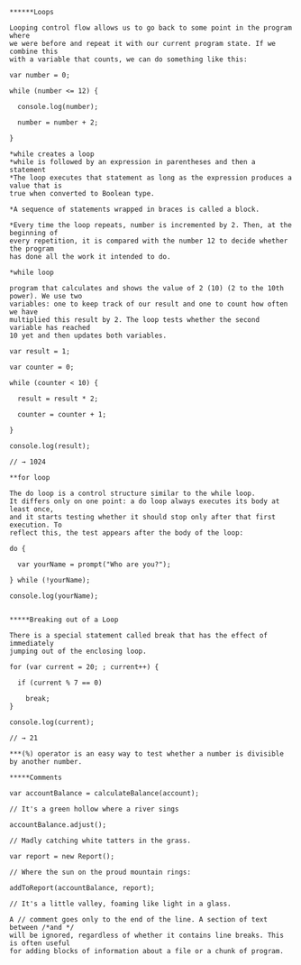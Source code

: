     ******Loops

    Looping control flow allows us to go back to some point in the program where
    we were before and repeat it with our current program state. If we combine this
    with a variable that counts, we can do something like this:

    var number = 0;

    while (number <= 12) {

      console.log(number);

      number = number + 2;

    }

    *while creates a loop
    *while is followed by an expression in parentheses and then a statement
    *The loop executes that statement as long as the expression produces a value that is
    true when converted to Boolean type.

    *A sequence of statements wrapped in braces is called a block.

    *Every time the loop repeats, number is incremented by 2. Then, at the beginning of
    every repetition, it is compared with the number 12 to decide whether the program
    has done all the work it intended to do.

    *while loop

    program that calculates and shows the value of 2 (10) (2 to the 10th power). We use two
    variables: one to keep track of our result and one to count how often we have
    multiplied this result by 2. The loop tests whether the second variable has reached
    10 yet and then updates both variables.

    var result = 1;

    var counter = 0;

    while (counter < 10) {

      result = result * 2;

      counter = counter + 1;

    }

    console.log(result);

    // → 1024

    **for loop

    The do loop is a control structure similar to the while loop.
    It differs only on one point: a do loop always executes its body at least once,
    and it starts testing whether it should stop only after that first execution. To
    reflect this, the test appears after the body of the loop:

    do {

      var yourName = prompt("Who are you?");

    } while (!yourName);

    console.log(yourName);


    *****Breaking out of a Loop

    There is a special statement called break that has the effect of immediately
    jumping out of the enclosing loop.

    for (var current = 20; ; current++) {

      if (current % 7 == 0)

        break;
    }

    console.log(current);

    // → 21

    ***(%) operator is an easy way to test whether a number is divisible by another number.

    *****Comments

    var accountBalance = calculateBalance(account);

    // It's a green hollow where a river sings

    accountBalance.adjust();

    // Madly catching white tatters in the grass.

    var report = new Report();

    // Where the sun on the proud mountain rings:

    addToReport(accountBalance, report);

    // It's a little valley, foaming like light in a glass.

    A // comment goes only to the end of the line. A section of text between /*and */
    will be ignored, regardless of whether it contains line breaks. This is often useful
    for adding blocks of information about a file or a chunk of program.
